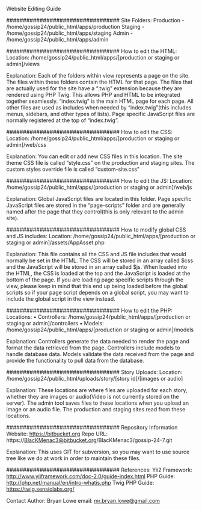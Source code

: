 Website Editing Guide

##################################
Site Folders:
Production - /home/gossip24/public_html/apps/production
Staging - /home/gossip24/public_html/apps/staging
Admin - /home/gossip24/public_html/apps/admin

##################################
How to edit the HTML:
Location: /home/gossip24/public_html/apps/[production or staging or admin]/views

Explanation: Each of the folders within view represents a page on the site. The files within these folders contain the HTML for that page. The files that are actually used for the site have a “.twig” extension because they are rendered using PHP Twig. This allows PHP and HTML to be integrated together seamlessly. “index.twig” is the main HTML page for each page. All other files are used as includes when needed by “index.twig”(this includes menus, sidebars, and other types of lists). Page specific JavaScript files are normally registered at the top of “index.twig”.

##################################
How to edit the CSS:
Location: /home/gossip24/public_html/apps/[production or staging or admin]/web/css

Explanation: You can edit or add new CSS files in this location. The site theme CSS file is called “style.css” on the production and staging sites. The custom styles override file is called “custom-site.css”

##################################
How to edit the JS:
Location: /home/gossip24/public_html/apps/[production or staging or admin]/web/js

Explanation: Global JavaScript files are located in this folder. Page specific JavaScript files are stored in the “page-scripts” folder and are generally named after the page that they control(this is only relevant to the admin site).

##################################
How to modify global CSS and JS includes:
Location: /home/gossip24/public_html/apps/[production or staging or admin]/assets/AppAsset.php

Explanation: This file contains all the CSS and JS file includes that would normally be set in the HTML. The CSS will be stored in an array called $css and the JavaScript will be stored in an array called $js. When loaded into the HTML, the CSS is loaded at the top and the JavaScript is loaded at the bottom of the page. If you are loading page specific scripts through the view, please keep in mind that this end up being loaded before the global scripts so if your page script depends on a global script, you may want to include the global script in the view instead.

##################################
How to edit the PHP:
Locations:
•	Controllers: /home/gossip24/public_html/apps/[production or staging or admin]/controllers
•	Models: /home/gossip24/public_html/apps/[production or staging or admin]/models

Explanation: Controllers generate the data needed to render the page and format the data retrieved from the page. Controllers include models to handle database data. Models validate the data received from the page and provide the functionality to pull data from the database. 

##################################
Story Uploads:
Location: /home/gossip24/public_html/uploads/story/[story id]/[images or audio]

Explanation: These locations are where files are uploaded for each story, whether they are images or audio(Video is not currently stored on the server). The admin tool saves files to these locations when you upload an image or an audio file. The production and staging sites read from these locations.

##################################
Repository Information
Website: https://bitbucket.org
Repo URL: https://BlacKMenac3@bitbucket.org/BlacKMenac3/gossip-24-7.git

Explanation: This uses GIT for subversion, so you may want to use source tree like we do at work in order to maintain these files.

##################################
References:
Yii2 Framework: http://www.yiiframework.com/doc-2.0/guide-index.html
PHP Guide: http://php.net/manual/en/intro-whatis.php
Twig PHP Guide: https://twig.sensiolabs.org/

Contact Author:
Bryan Lowe
email: mr.bryan.lowe@gmail.com